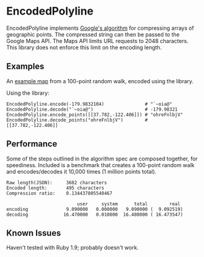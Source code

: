 # EncodedPolyline

EncodedPolyline implements [Google's algorithm](http://code.google.com/apis/maps/documentation/utilities/polylinealgorithm.html) for compressing arrays of geographic points. The compressed string can then be passed to the Google Maps API.
The Maps API limits URL requests to 2048 characters. This library does not enforce this limit on the encoding length.

## Examples

An [example map](http://maps.googleapis.com/maps/api/staticmap?size=400x400&sensor=false&path=weight:3|color:blue|enc:{hjxEikzcTpl@~B_Slg@_BbDgw@uV~CbIky@ph@gMh^hL|Zue@rK~o@wE_z@zQpW{ZoGxNGrSml@t_@bBeg@sh@{Qma@it@qK_^hXzj@z`@tLzCpo@x[uWtJ`Fba@mt@lCic@vCmIaXnCpJaf@~FtGc_@zS~Cpd@b|@m[xAba@wPuVyWhj@uSdK~W|HoNiXho@vO~Da`@u|@vg@eD~|@{Lbh@`PiD{b@ou@dr@ox@bDye@u{@lGyv@y[kLvS~XlH}Djq@kl@zWbTzv@lFqEal@`t@my@lh@cSq]af@gu@gw@fDai@gv@eg@jYwLyEyZlz@wn@aM{IwHbRa_@_TpKhs@nc@br@bIj\nx@ps@}[fz@|v@wHn]m}@sz@tVzUzZqWg^bx@tw@{Rh{@e}@`{@dBvWpMha@hEft@|KyLkd@ro@vy@wMdu@sYse@tEoSoK~i@cWSlQcZar@rJiJsVdOxRoGfUwI}H{RwQ) from a 100-point random walk, encoded using the library.

Using the library:

    EncodedPolyline.encode(-179.9832104)               # "`~oia@"
    EncodedPolyline.decode("`~oia@")                   # -179.98321
    EncodedPolyline.encode_points([[37.782,-122.406]]) # "ohreFnlbjV"
    EncodedPolyline.decode_points("ohreFnlbjV")        # [[37.782,-122.406]]

## Performance

Some of the steps outlined in the algorithm spec are composed together, for speediness. Included is a benchmark that creates a 100-point random walk and encodes/decodes it 10,000 times (1 million points total).

    Raw length(JSON):     3682 characters
    Encoded length:       495 characters
    Compression ratio:    0.134437805540467

                              user     system      total        real
    encoding              9.090000   0.000000   9.090000 (  9.092519)
    decoding             16.470000   0.010000  16.480000 ( 16.473547)

## Known Issues

Haven't tested with Ruby 1.9; probably doesn't work.

